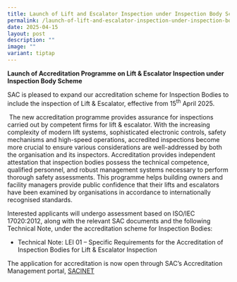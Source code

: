 ```yaml
---
title: Launch of Lift and Escalator Inspection under Inspection Body Scheme
permalink: /launch-of-lift-and-escalator-inspection-under-inspection-body-scheme/
date: 2025-04-15
layout: post
description: ""
image: ""
variant: tiptap
---
```

<p><strong>Launch of Accreditation Programme on Lift &amp; Escalator Inspection under Inspection Body Scheme</strong>
</p>
<p></p>
<p>SAC is pleased to expand our accreditation scheme for Inspection Bodies
to include the inspection of Lift &amp; Escalator, effective from 15<sup>th</sup> April
2025.</p>
<p>&nbsp;The new accreditation programme provides assurance for inspections
carried out by competent firms for lift &amp; escalator. With the increasing
complexity of modern lift systems, sophisticated electronic controls, safety
mechanisms and high-speed operations, accredited inspections become more
crucial to ensure various considerations are well-addressed by both the
organisation and its inspectors. Accreditation provides independent attestation
that inspection bodies possess the technical competence, qualified personnel,
and robust management systems necessary to perform thorough safety assessments.
This programme helps building owners and facility managers provide public
confidence that their lifts and escalators have been examined by organisations
in accordance to internationally recognised standards.</p>
<p>Interested applicants will undergo assessment based on ISO/IEC 17020:2012,
along with the relevant SAC documents and the following Technical Note,
under the accreditation scheme for Inspection Bodies:</p>
<ul data-tight="true" class="tight">
<li>
<p>Technical Note: LEI 01 – Specific Requirements for the Accreditation of
Inspection Bodies for Lift &amp; Escalator Inspection</p>
</li>
</ul>
<p>The application for accreditation is now open through SAC’s Accreditation
Management portal, <a href="https://sacinet2.enterprisesg.gov.sg/" rel="noopener nofollow" target="_blank">SACINET</a>
</p>
<p></p>
<p>&nbsp;</p>